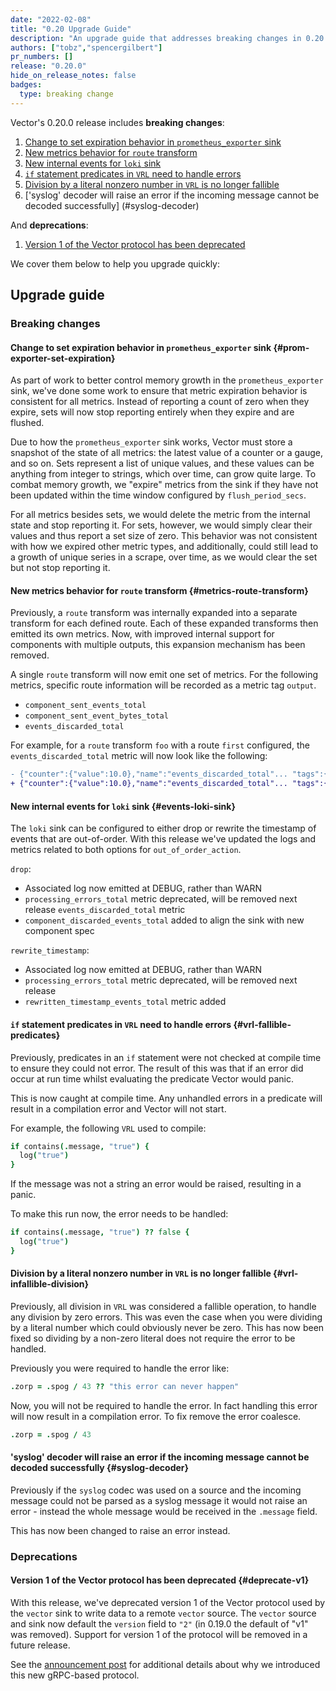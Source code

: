 ```yaml
---
date: "2022-02-08"
title: "0.20 Upgrade Guide"
description: "An upgrade guide that addresses breaking changes in 0.20.0"
authors: ["tobz","spencergilbert"]
pr_numbers: []
release: "0.20.0"
hide_on_release_notes: false
badges:
  type: breaking change
---
```


Vector's 0.20.0 release includes **breaking changes**:

1. [Change to set expiration behavior in `prometheus_exporter` sink](#prom-exporter-set-expiration)
1. [New metrics behavior for `route` transform](#metrics-route-transform)
1. [New internal events for `loki` sink](#events-loki-sink)
1. [`if` statement predicates in `VRL` need to handle errors](#vrl-fallible-predicates)
1. [Division by a literal nonzero number in `VRL` is no longer fallible](#vrl-infallible-division)
1. ['syslog' decoder will raise an error if the incoming message cannot be decoded successfully] (#syslog-decoder)

And **deprecations**:

1. [Version 1 of the Vector protocol has been deprecated](#deprecate-v1)

We cover them below to help you upgrade quickly:

## Upgrade guide

### Breaking changes

#### Change to set expiration behavior in `prometheus_exporter` sink {#prom-exporter-set-expiration}

As part of work to better control memory growth in the `prometheus_exporter` sink, we've done some
work to ensure that metric expiration behavior is consistent for all metrics.  Instead of reporting
a count of zero when they expire, sets will now stop reporting entirely when they expire and are
flushed.

Due to how the `prometheus_exporter` sink works, Vector must store a snapshot of the state of all
metrics: the latest value of a counter or a gauge, and so on.  Sets represent a list of unique
values, and these values can be anything from integer to strings, which over time, can grow quite
large.  To combat memory growth, we "expire" metrics from the sink if they have not been updated
within the time window configured by `flush_period_secs`.

For all metrics besides sets, we would delete the metric from the internal state and stop reporting
it.  For sets, however, we would simply clear their values and thus report a set size of zero.  This
behavior was not consistent with how we expired other metric types, and additionally, could still
lead to a growth of unique series in a scrape, over time, as we would clear the set but not stop
reporting it.

#### New metrics behavior for `route` transform {#metrics-route-transform}

Previously, a `route` transform was internally expanded into a separate
transform for each defined route. Each of these expanded transforms then
emitted its own metrics. Now, with improved internal support for components with
multiple outputs, this expansion mechanism has been removed.

A single `route` transform will now emit one set of metrics. For the following
metrics, specific route information will be recorded as a metric tag `output`.

- `component_sent_events_total`
- `component_sent_event_bytes_total`
- `events_discarded_total`

For example, for a `route` transform `foo` with a route `first` configured,
the `events_discarded_total` metric will now look like the following:

```diff
- {"counter":{"value":10.0},"name":"events_discarded_total"... "tags":{"component_id":"foo.first","component_kind":"transform","component_name":"foo.first","component_type":"route"}}
+ {"counter":{"value":10.0},"name":"events_discarded_total"... "tags":{"component_id":"foo","component_kind":"transform","component_name":"foo","component_type":"route","output":"first"}}
```

#### New internal events for `loki` sink {#events-loki-sink}

The `loki` sink can be configured to either drop or rewrite the timestamp of events that are
out-of-order. With this release we've updated the logs and metrics related to both options for
`out_of_order_action`.

`drop`:

- Associated log now emitted at DEBUG, rather than WARN
- `processing_errors_total` metric deprecated, will be removed next release
`events_discarded_total` metric
- `component_discarded_events_total` added to align the sink with new component spec

`rewrite_timestamp`:

- Associated log now emitted at DEBUG, rather than WARN
- `processing_errors_total` metric deprecated, will be removed next release
- `rewritten_timestamp_events_total` metric added


#### `if` statement predicates in `VRL` need to handle errors {#vrl-fallible-predicates}

Previously, predicates in an `if` statement were not checked at compile time to ensure
they could not error. The result of this was that if an error did occur at run time
whilst evaluating the predicate Vector would panic.

This is now caught at compile time. Any unhandled errors in a predicate will result in
a compilation error and Vector will not start.

For example, the following `VRL` used to compile:

```coffeescript
if contains(.message, "true") {
  log("true")
}
```

If the message was not a string an error would be raised, resulting in a panic.

To make this run now, the error needs to be handled:

```coffeescript
if contains(.message, "true") ?? false {
  log("true")
}
```

#### Division by a literal nonzero number in `VRL` is no longer fallible {#vrl-infallible-division}

Previously, all division in `VRL` was considered a fallible operation, to handle
any division by zero errors. This was even the case when you were dividing by a
literal number which could obviously never be zero. This has now been fixed so
dividing by a non-zero literal does not require the error to be handled.

Previously you were required to handle the error like:

```coffeescript
.zorp = .spog / 43 ?? "this error can never happen"
```

Now, you will not be required to handle the error. In fact handling this error
will now result in a compilation error. To fix remove the error coalesce.

```coffeescript
.zorp = .spog / 43
```

#### 'syslog' decoder will raise an error if the incoming message cannot be decoded successfully {#syslog-decoder}

Previously if the `syslog` codec was used on a source and the incoming message
could not be parsed as a syslog message it would not raise an error - instead
the whole message would be received in the `.message` field.

This has now been changed to raise an error instead.

### Deprecations

#### Version 1 of the Vector protocol has been deprecated {#deprecate-v1}

With this release, we've deprecated version 1 of the Vector protocol used by the
`vector` sink to write data to a remote `vector` source. The `vector` source and
sink now default the `version` field to `"2"` (in 0.19.0 the default of "v1" was
removed). Support for version 1 of the protocol will be removed in a future
release.

See the [announcement post][vector-v2-announcement] for additional details
about why we introduced this new gRPC-based protocol.

[vector-v2-announcement]: /highlights/2021-08-24-vector-source-sink

